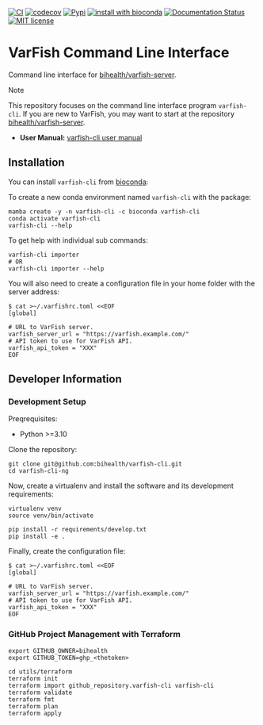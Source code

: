 [![CI](https://github.com/bihealth/varfish-cli/actions/workflows/main.yml/badge.svg)](https://github.com/bihealth/varfish-cli/actions/workflows/main.yml)
[![codecov](https://codecov.io/gh/bihealth/varfish-cli/branch/main/graph/badge.svg?token=9ZX53MPEJT)](https://codecov.io/gh/bihealth/varfish-cli)
[![Pypi](https://img.shields.io/pypi/pyversions/varfish-cli.svg)](https://pypi.org/project/varfish-cli)
[![install with bioconda](https://img.shields.io/badge/install%20with-bioconda-brightgreen.svg?style=flat)](http://bioconda.github.io/recipes/varfish-cli/README.html)
[![Documentation Status](https://readthedocs.org/projects/varfish-cli/badge/?version=latest)](https://varfish-cli.readthedocs.io/en/latest/?badge=latest)
[![MIT license](https://img.shields.io/badge/License-MIT-green.svg)](https://opensource.org/licenses/MIT)

# VarFish Command Line Interface

Command line interface for [bihealth/varfish-server](https://github.com/bihealth/varfish-server).

> [!NOTE]
> This repository focuses on the command line interface program `varfish-cli`.
> If you are new to VarFish, you may want to start at the repository [bihealth/varfish-server](https://github.com/bihealth/varfish-server).

- **User Manual:** [varfish-cli user manual](https://varfish-cli.readthedocs.io/en/latest/)

## Installation

You can install `varfish-cli` from [bioconda](https://bioconda.github.io/):

To create a new conda environment named `varfish-cli` with the package:

```
mamba create -y -n varfish-cli -c bioconda varfish-cli
conda activate varfish-cli
varfish-cli --help
```

To get help with individual sub commands:

```
varfish-cli importer
# OR
varfish-cli importer --help
```

You will also need to create a configuration file in your home folder with the server address:

```
$ cat >~/.varfishrc.toml <<EOF
[global]

# URL to VarFish server.
varfish_server_url = "https://varfish.example.com/"
# API token to use for VarFish API.
varfish_api_token = "XXX"
EOF
```

## Developer Information

### Development Setup

Preqrequisites:

- Python >=3.10

Clone the repository:

```
git clone git@github.com:bihealth/varfish-cli.git
cd varfish-cli-ng
```

Now, create a virtualenv and install the software and its development requirements:

```
virtualenv venv
source venv/bin/activate

pip install -r requirements/develop.txt
pip install -e .
```

Finally, create the configuration file:

```
$ cat >~/.varfishrc.toml <<EOF
[global]

# URL to VarFish server.
varfish_server_url = "https://varfish.example.com/"
# API token to use for VarFish API.
varfish_api_token = "XXX"
EOF
```

### GitHub Project Management with Terraform

```
export GITHUB_OWNER=bihealth
export GITHUB_TOKEN=ghp_<thetoken>

cd utils/terraform
terraform init
terraform import github_repository.varfish-cli varfish-cli
terraform validate
terraform fmt
terraform plan
terraform apply
```
